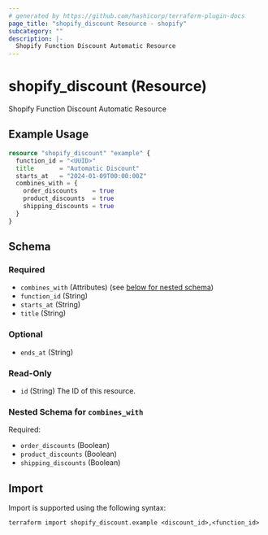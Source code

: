 ```yaml
---
# generated by https://github.com/hashicorp/terraform-plugin-docs
page_title: "shopify_discount Resource - shopify"
subcategory: ""
description: |-
  Shopify Function Discount Automatic Resource
---
```


# shopify_discount (Resource)

Shopify Function Discount Automatic Resource

## Example Usage

```terraform
resource "shopify_discount" "example" {
  function_id = "<UUID>"
  title       = "Automatic Discount"
  starts_at   = "2024-01-09T00:00:00Z"
  combines_with = {
    order_discounts    = true
    product_discounts  = true
    shipping_discounts = true
  }
}
```

<!-- schema generated by tfplugindocs -->
## Schema

### Required

- `combines_with` (Attributes) (see [below for nested schema](#nestedatt--combines_with))
- `function_id` (String)
- `starts_at` (String)
- `title` (String)

### Optional

- `ends_at` (String)

### Read-Only

- `id` (String) The ID of this resource.

<a id="nestedatt--combines_with"></a>
### Nested Schema for `combines_with`

Required:

- `order_discounts` (Boolean)
- `product_discounts` (Boolean)
- `shipping_discounts` (Boolean)

## Import

Import is supported using the following syntax:

```shell
terraform import shopify_discount.example <discount_id>,<function_id>
```
